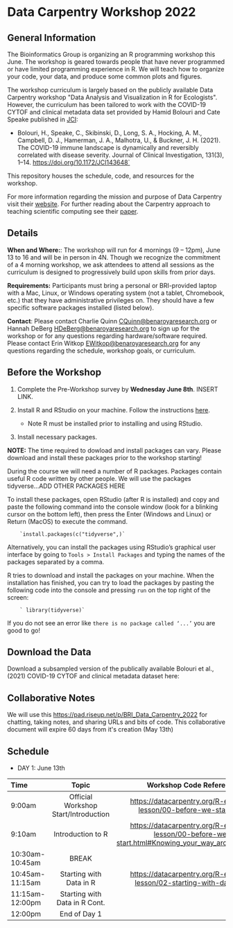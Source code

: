 # Data Carpentry Workshop 2022

## General Information

The Bioinformatics Group is organizing an R programming workshop this June. The workshop is geared towards people that have never programmed or have limited programming experience in R. We will teach how to organize your code, your data, and produce some common plots and figures. 

The workshop curriculum is largely based on the publicly available Data Carpentry workshop "Data Analysis and Visualization in R for Ecologists". However, the curriculum has been tailored to work with the COVID-19 CYTOF and clinical metadata data set provided by Hamid Bolouri and Cate Speake published in [JCI](https://doi.org/10.1172/JCI143648):

- Bolouri, H., Speake, C., Skibinski, D., Long, S. A., Hocking, A. M., Campbell, D. J., Hamerman, J. A., Malhotra, U., & Buckner, J. H. (2021). The COVID-19 immune landscape is dynamically and reversibly correlated with disease severity. Journal of Clinical Investigation, 131(3), 1–14. https://doi.org/10.1172/JCI143648`

This repository houses the schedule, code, and resources for the workshop.

For more information regarding the mission and purpose of Data Carpentry visit their [website](https://datacarpentry.org). For further reading about the Carpentry approach to teaching scientific computing see their [paper](https://journals.plos.org/ploscompbiol/article?id=10.1371/journal.pcbi.1005510). 

## Details 

**When and Where:**: The workshop will run for 4 mornings (9 – 12pm), June 13 to 16 and will be in person in 4N. Though we recognize the commitment of a 4 morning workshop, we ask attendees to attend all sessions as the curriculum is designed to progressively build upon skills from prior days. 

**Requirements:** Participants must bring a personal or BRI-provided laptop with a Mac, Linux, or Windows operating system (not a tablet, Chromebook, etc.) that they have administrative privileges on. They should have a few specific software packages installed (listed below).

**Contact**: Please contact Charlie Quinn <CQuinn@benaroyaresearch.org> or Hannah DeBerg <HDeBerg@benaroyaresearch.org> to sign up for the workshop or for any questions regarding hardware/software required. Please contact Erin Witkop <EWitkop@benaroyaresearch.org> for any questions regarding the schedule, workshop goals, or curriculum. 

## Before the Workshop

1. Complete the Pre-Workshop survey by **Wednesday June 8th**. INSERT LINK.

2. Install R and RStudio on your machine. Follow the instructions [here](https://datacarpentry.org/R-ecology-lesson/#Install_R_and_RStudio).

    - Note R must be installed prior to installing and using RStudio. 

3. Install necessary packages.

**NOTE:** The time required to dowload and install packages can vary. Please download and install these packages prior to the workshop starting! 

During the course we will need a number of R packages. Packages contain useful R code written by other people. We will use the packages tidyverse...ADD OTHER PACKAGES HERE

To install these packages, open RStudio (after R is installed) and copy and paste the following command into the console window (look for a blinking cursor on the bottom left), then press the Enter (Windows and Linux) or Return (MacOS) to execute the command. 

        `install.packages(c("tidyverse",)` 

Alternatively, you can install the packages using RStudio’s graphical user interface by going to `Tools > Install Packages` and typing the names of the packages separated by a comma.

R tries to download and install the packages on your machine. When the installation has finished, you can try to load the packages by pasting the following code into the console and pressing `run` on the top right of the screen:

        ` library(tidyverse)`

If you do not see an error like `there is no package called ‘...’` you are good to go!

## Download the Data

Download a subsampled version of the publically available Bolouri et al., (2021) COVID-19 CYTOF and clinical metadata dataset here: 

## Collaborative Notes

We will use this <https://pad.riseup.net/p/BRI_Data_Carpentry_2022> for chatting, taking notes, and sharing URLs and bits of code. This collaborative document will expire 60 days from it's creation (May 13th)

## Schedule


- DAY 1: June 13th

| Time           | Topic                                | Workshop Code Reference                                                                              |
|:---------------|:------------------------------------:|:----------------------------------------------------------------------------------------------------:|
| 9:00am         |Official Workshop Start/Introduction  | <https://datacarpentry.org/R-ecology-lesson/00-before-we-start.html>                                 |
| 9:10am         |Introduction to R                     | <https://datacarpentry.org/R-ecology-lesson/00-before-we-start.html#Knowing_your_way_around_RStudio> |
| 10:30am-10:45am|BREAK                                 |                                                                                                      |
| 10:45am-11:15am|Starting with Data in R               |<https://datacarpentry.org/R-ecology-lesson/02-starting-with-data.html>                               |
| 11:15am-12:00pm|Starting with Data in R Cont.         |                                                                                                      |
| 12:00pm        |End of Day 1                          |                                                                                                      |

 	
